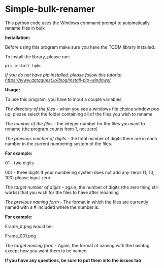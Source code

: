 # Simple-bulk-renamer
This python code uses the Windows command prompt to automatically rename files in bulk

**Installation:**

Before using this program make sure you have the TQDM library installed.

To install the library, please run:
```
pip install tqdm
```

*If you do not have pip installed, please follow this tutorial:
https://www.dataquest.io/blog/install-pip-windows/*

**Usage:**

To use this program, you have to input a couple variables:

*The directory of the files* - when you see a windows file choice window pop up, please select the folder containing all of the files you wish to rename

*The number of the files* - the integer number for the files you want to rename (the program counts from 1, not zero)

*The previous number of digits* - the total number of digits there are in each number in the current numbering system of the files.

__For example:__

01 - two digits

001 - three digits
If your numbering system does not add any zeros (1, 10, 100) please input zero

*The target number of digits* - again, the number of digits (the zero thing still works) that you wish for the files to have after renaming

*The previous naming form* - The format in which the files are currently named with a # included where the number is.

__For example:__

Frame_#.png would be:

Frame_001.png 

*The target naming form* - Again, the format of naming with the hashtag, except how you want them to be named

**If you have any questions, be sure to put them into the issues tab**
